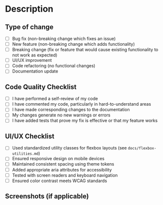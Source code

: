 # Description

<!--
Please include a summary of the changes and which issue is fixed. List any dependencies that are required for this change.
-->

## Type of change

- [ ] Bug fix (non-breaking change which fixes an issue)
- [ ] New feature (non-breaking change which adds functionality)
- [ ] Breaking change (fix or feature that would cause existing functionality to not work as expected)
- [ ] UI/UX improvement
- [ ] Code refactoring (no functional changes)
- [ ] Documentation update

## Code Quality Checklist

- [ ] I have performed a self-review of my code
- [ ] I have commented my code, particularly in hard-to-understand areas
- [ ] I have made corresponding changes to the documentation
- [ ] My changes generate no new warnings or errors
- [ ] I have added tests that prove my fix is effective or that my feature works

## UI/UX Checklist

- [ ] Used standardized utility classes for flexbox layouts (see `docs/flexbox-utilities.md`)
- [ ] Ensured responsive design on mobile devices
- [ ] Maintained consistent spacing using theme tokens
- [ ] Added appropriate aria attributes for accessibility
- [ ] Tested with screen readers and keyboard navigation
- [ ] Ensured color contrast meets WCAG standards

## Screenshots (if applicable)

<!--
Include screenshots or GIFs demonstrating the changes, especially for UI-related PRs.
--> 